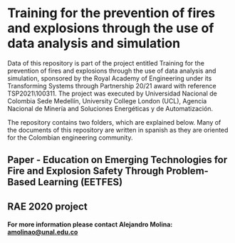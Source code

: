 # Training for the prevention of fires and explosions through the use of data analysis and simulation
Data of this repository is part of the project entitled Training for the prevention of fires and explosions through the use of data analysis and simulation, sponsored by the Royal Academy of Engineering under its Transforming Systems through Partnership 20/21 award with reference TSP2021\100311. The project was executed by Universidad Nacional de Colombia Sede Medellín, University College London (UCL), Agencia Nacional de Minería and Soluciones Energéticas y de Automatización.

The repository contains two folders, which are explained below. Many of the documents of this repository are written in spanish as they are oriented for the Colombian engineering community.

## Paper -  Education on Emerging Technologies for Fire and Explosion Safety Through Problem-Based Learning (EETFES)

## RAE 2020 project

#### For more information please contact Alejandro Molina: amolinao@unal.edu.co
